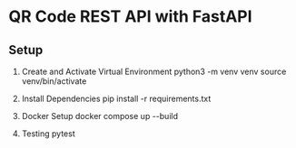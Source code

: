 # QR Code REST API with FastAPI

## Setup
1. Create and Activate Virtual Environment
   python3 -m venv venv
source venv/bin/activate

2. Install Dependencies
    pip install -r requirements.txt

3. Docker Setup
   docker compose up --build

4. Testing
   pytest
